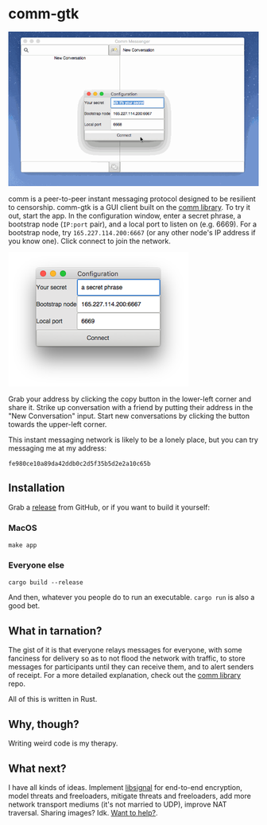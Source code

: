# comm-gtk

![Conversations](demo.gif)

comm is a peer-to-peer instant messaging protocol designed to be resilient to
censorship. comm-gtk is a GUI client built on the [comm library][comm]. To try
it out, start the app. In the configuration window, enter a secret phrase, a
bootstrap node (`IP:port` pair), and a local port to listen on (e.g. 6669). For
a bootstrap node, try `165.227.114.200:6667` (or any other node's IP address if
you know one). Click connect to join the network.

![Configuration](configuration.png)

Grab your address by clicking the copy button in the lower-left corner and
share it. Strike up conversation with a friend by putting their address in
the "New Conversation" input. Start new conversations by clicking the button
towards the upper-left corner.

This instant messaging network is likely to be a lonely place, but you can try
messaging me at my address:

    fe980ce10a89da42ddb0c2d5f35b5d2e2a10c65b

## Installation

Grab a [release][latest-release] from GitHub, or if you want to build it yourself:

### MacOS

    make app

### Everyone else

    cargo build --release

And then, whatever you people do to run an executable. `cargo run` is also a
good bet.

## What in tarnation?

The gist of it is that everyone relays messages for everyone, with some
fanciness for delivery so as to not flood the network with traffic, to store
messages for participants until they can receive them, and to alert senders of
receipt. For a more detailed explanation, check out the [comm library][comm]
repo.

All of this is written in Rust.

## Why, though?

Writing weird code is my therapy.

## What next?

I have all kinds of ideas. Implement [libsignal][libsignal] for end-to-end
encryption, model threats and freeloaders, mitigate threats and freeloaders,
add more network transport mediums (it's not married to UDP), improve NAT
traversal. Sharing images? Idk. [Want to help?](mailto:zgstewart@gmail.com).

[comm]: https://github.com/zacstewart/comm
[libsignal]: https://github.com/signalapp/libsignal-protocol-c
[latest-release]: https://github.com/zacstewart/comm-gtk/releases/tag/v0.1.0
